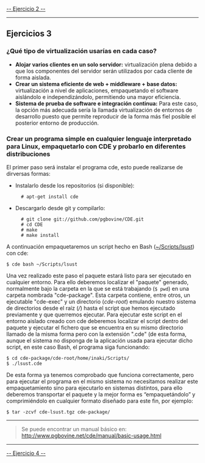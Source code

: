 [-- Ejercicio 2 --](./ejercicio02.md)

--------------------------------


## Ejercicios 3

### ¿Qué tipo de virtualización usarías en cada caso?

* **Alojar varios clientes en un solo servidor:** virtualización plena debido a que los componentes del servidor serán utilizados por cada cliente de forma aislada.
* **Crear un sistema eficiente de web + middleware + base datos:** virtualización a nivel de aplicaciones, empaquetando el software aislándolo e independizándolo, permitiendo una mayor eficiencia.
* **Sistema de prueba de software e integración continua:** Para este caso, la opción más adecuada sería la llamada virtualización de entornos de desarrollo puesto que permite reproducir de la forma más fiel posible el posterior entorno de producción.


### Crear un programa simple en cualquier lenguaje interpretado para Linux, empaquetarlo con CDE y probarlo en diferentes distribuciones

El primer paso será instalar el programa cde, esto puede realizarse de dirversas formas:
* Instalarlo desde los repositorios (si disponible):

        # apt-get install cde

* Descargarlo desde git y compilarlo:

        # git clone git://github.com/pgbovine/CDE.git
        # cd CDE
        # make
        # make install

A continuación empaquetaremos un script hecho en Bash ([~/Scripts/lsust](./scripts/lsust.sh)) con cde:

    $ cde bash ~/Scripts/lsust

Una vez realizado este paso el paquete estará listo para ser ejecutado en cualquier entorno. Para ello deberemos localizar el "paquete" generado, normalmente bajo la carpeta en la que se está trabajando (`$ pwd`) en una carpeta nombrada "cde-package". Esta carpeta contiene, entre otros, un ejecutable "cde-exec" y un directorio (*cde-root*) emulando nuestro sistema de directorios desde el raíz (*/*) hasta el script que hemos ejecutado previamente y que querremos ejecutar. Para ejecutar este script en el entorno aislado creado con cde deberemos localizar el script dentro del paquete y ejecutar el fichero que se encuentra en su mismo directorio llamado de la misma forma pero con la extensión ".cde" (de esta forma, aunque el sistema no disponga de la aplicación usada para ejecutar dicho script, en este caso Bash, el programa siga funcionando:

    $ cd cde-package/cde-root/home/inaki/Scripts/
    $ ./lsust.cde

De esta forma ya tenemos comprobado que funciona correctamente, pero para ejecutar el programa en el mismo sistema no necesitamos realizar este empaquetamiento sino para ejecutarlo en sistemas distintos, para ello deberemos transportar el paquete y la mejor forma es “empaquetándolo” y comprimiéndolo en cualquier formato diseñado para este fin, por ejemplo:

    $ tar -zcvf cde-lsust.tgz cde-package/


-------------------------------

> Se puede encontrar un manual básico en: http://www.pgbovine.net/cde/manual/basic-usage.html

-------------------------------

[-- Ejercicio 4 --](./ejercicio04.md)
